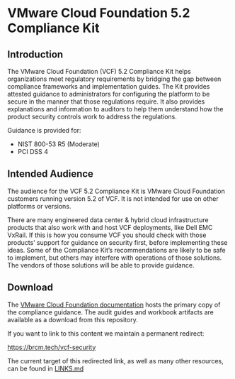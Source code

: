 # VMware Cloud Foundation 5.2 Compliance Kit

## Introduction
The VMware Cloud Foundation (VCF) 5.2 Compliance Kit helps organizations meet regulatory requirements by bridging the gap between compliance frameworks and implementation guides. The Kit provides attested guidance to administrators for configuring the platform to be secure in the manner that those regulations require. It also provides explanations and information to auditors to help them understand how the product security controls work to address the regulations.

Guidance is provided for:

* NIST 800-53 R5 (Moderate)
* PCI DSS 4

## Intended Audience
The audience for the VCF 5.2 Compliance Kit is VMware Cloud Foundation customers running version 5.2 of VCF. It is not intended for use on other platforms or versions.

There are many engineered data center & hybrid cloud infrastructure products that also work with and host VCF deployments, like Dell EMC VxRail. If this is how you consume VCF you should check with those products’ support for guidance on security first, before implementing these ideas. Some of the Compliance Kit’s recommendations are likely to be safe to implement, but others may interfere with operations of those solutions. The vendors of those solutions will be able to provide guidance.

## Download
The [VMware Cloud Foundation documentation](https://docs.vmware.com/en/VMware-Cloud-Foundation/index.html) hosts the primary copy of the compliance guidance. The audit guides and workbook artifacts are available as a download from this repository.

If you want to link to this content we maintain a permanent redirect:

https://brcm.tech/vcf-security

The current target of this redirected link, as well as many other resources, can be found in [LINKS.md](https://github.com/vmware/vcf-security-and-compliance-guidelines/blob/main/LINKS.md)